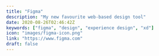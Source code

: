 ```yaml
---
title: "Figma"
description: "My new favourite web-based design tool"
date: 2020-08-26T02:46:42Z
keywords: ["figma", "design", "experience design", "xd"]
icon: "images/figma-icon.png"
link: "https://www.figma.com"
draft: false
---
```

